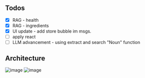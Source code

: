 ## Todos ## 
- [x] RAG - health
- [x] RAG - ingredients
- [x] UI update - add store bubble im msgs.
- [ ] apply react
- [ ] LLM advancement - using extract and search "Noun" function
## Architecture ##
![image](https://github.com/user-attachments/assets/ac1c574c-b23b-4e7f-8db5-d18cc5e40aa3)
![image](https://github.com/user-attachments/assets/00b110ba-59d7-4042-a42c-3007c29a984b)
